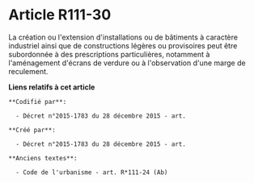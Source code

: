 # Article R111-30

La création ou l'extension d'installations ou de bâtiments à caractère industriel ainsi que de constructions légères ou
provisoires peut être subordonnée à des prescriptions particulières, notamment à l'aménagement d'écrans de verdure ou à
l'observation d'une marge de reculement.

**Liens relatifs à cet article**

	**Codifié par**:

	  - Décret n°2015-1783 du 28 décembre 2015 - art.

	**Créé par**:

	  - Décret n°2015-1783 du 28 décembre 2015 - art.

	**Anciens textes**:

	  - Code de l'urbanisme - art. R*111-24 (Ab)
